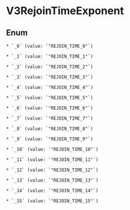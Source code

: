 
# V3RejoinTimeExponent

## Enum


    * `_0` (value: `"REJOIN_TIME_0"`)

    * `_1` (value: `"REJOIN_TIME_1"`)

    * `_2` (value: `"REJOIN_TIME_2"`)

    * `_3` (value: `"REJOIN_TIME_3"`)

    * `_4` (value: `"REJOIN_TIME_4"`)

    * `_5` (value: `"REJOIN_TIME_5"`)

    * `_6` (value: `"REJOIN_TIME_6"`)

    * `_7` (value: `"REJOIN_TIME_7"`)

    * `_8` (value: `"REJOIN_TIME_8"`)

    * `_9` (value: `"REJOIN_TIME_9"`)

    * `_10` (value: `"REJOIN_TIME_10"`)

    * `_11` (value: `"REJOIN_TIME_11"`)

    * `_12` (value: `"REJOIN_TIME_12"`)

    * `_13` (value: `"REJOIN_TIME_13"`)

    * `_14` (value: `"REJOIN_TIME_14"`)

    * `_15` (value: `"REJOIN_TIME_15"`)



